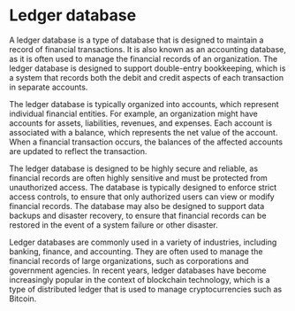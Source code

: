 # Ledger database

A ledger database is a type of database that is designed to maintain a record of financial transactions. It is also known as an accounting database, as it is often used to manage the financial records of an organization. The ledger database is designed to support double-entry bookkeeping, which is a system that records both the debit and credit aspects of each transaction in separate accounts.

The ledger database is typically organized into accounts, which represent individual financial entities. For example, an organization might have accounts for assets, liabilities, revenues, and expenses. Each account is associated with a balance, which represents the net value of the account. When a financial transaction occurs, the balances of the affected accounts are updated to reflect the transaction.

The ledger database is designed to be highly secure and reliable, as financial records are often highly sensitive and must be protected from unauthorized access. The database is typically designed to enforce strict access controls, to ensure that only authorized users can view or modify financial records. The database may also be designed to support data backups and disaster recovery, to ensure that financial records can be restored in the event of a system failure or other disaster.

Ledger databases are commonly used in a variety of industries, including banking, finance, and accounting. They are often used to manage the financial records of large organizations, such as corporations and government agencies. In recent years, ledger databases have become increasingly popular in the context of blockchain technology, which is a type of distributed ledger that is used to manage cryptocurrencies such as Bitcoin.
